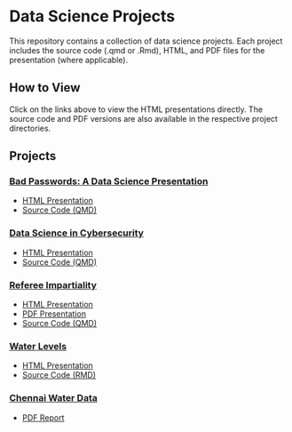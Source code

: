 # Data Science Projects

This repository contains a collection of data science projects. Each project includes the source code (.qmd or .Rmd), HTML, and PDF files for the presentation (where applicable).

## How to View

Click on the links above to view the HTML presentations directly. The source code and PDF versions are also available in the respective project directories.

## Projects

### [Bad Passwords: A Data Science Presentation](https://github.com/uruc/Data-Science/tree/main/Bad%20Passwords)

- [HTML Presentation](https://uruc.github.io/Data-Science/Bad%20Passwords/ixt87.html#/title-slide)
- [Source Code (QMD)](https://github.com/uruc/Data-Science/blob/main/Bad%20Passwords/ixt87.qmd)

### [Data Science in Cybersecurity](https://github.com/uruc/Data-Science/tree/main/Data%20Science-Cybersecurity)

- [HTML Presentation](https://uruc.github.io/Data-Science/Data%20Science-Cybersecurity/DSCC.html)
- [Source Code (QMD)](https://github.com/uruc/Data-Science/blob/main/Data%20Science-Cybersecurity/DSCC.qmd)

### [Referee Impartiality](https://github.com/uruc/Data-Science/tree/main/Referee%20Impartiality)

- [HTML Presentation](https://uruc.github.io/Data-Science/Referee%20Impartiality/2308f-454-GradPres-3-ixt87-present.html)
- [PDF Presentation](https://github.com/uruc/Data-Science/blob/main/Referee%20Impartiality/2308f-454-GradPres-3-ixt87-present.pdf)
- [Source Code (QMD)](https://github.com/uruc/Data-Science/blob/main/Referee%20Impartiality/2308f-454-GradPres-3-ixt87-present.qmd)

### [Water Levels](https://github.com/uruc/Data-Science/tree/main/Water%20Levels)

- [HTML Presentation](https://uruc.github.io/Data-Science/Water%20Levels/Proportions-ixt87.html)
- [Source Code (RMD)](https://github.com/uruc/Data-Science/blob/main/Water%20Levels/Proportions-ixt87.Rmd)

### [Chennai Water Data](https://github.com/uruc/Data-Science/tree/main/Water%20Levels)

- [PDF Report](https://uruc.github.io/Data-Science/Water%20Levels/Chennai-Water-Data.pdf)




